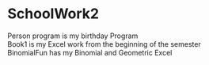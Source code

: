 # SchoolWork2
Person program is my birthday Program <br>
Book1 is my Excel work from the beginning of the semester <br>
BinomialFun has my Binomial and Geometric Excel <br>
